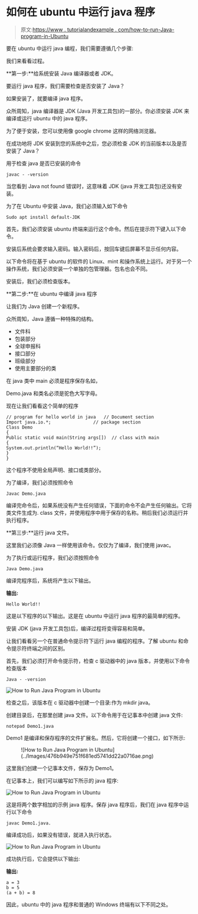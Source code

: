 # 如何在 ubuntu 中运行 java 程序

> 原文:[https://www . tutorialandexample . com/how-to-run-Java-program-in-Ubuntu](https://www.tutorialandexample.com/how-to-run-java-program-in-ubuntu)

要在 ubuntu 中运行 java 编程，我们需要遵循几个步骤:

我们来看看过程。

**第一步:**给系统安装 Java 编译器或者 JDK。

要运行 java 程序，我们需要检查是否安装了 Java？

如果安装了，就要编译 java 程序。

众所周知，java 编译器是 JDK (Java 开发工具包)的一部分。你必须安装 JDK 来编译或运行 ubuntu 中的 java 程序。

为了便于安装，您可以使用像 google chrome 这样的网络浏览器。

在成功地将 JDK 安装到您的系统中之后，您必须检查 JDK 的当前版本以及是否安装了 Java？

用于检查 java 是否已安装的命令

```
javac - -version
```

当您看到 Java not found 错误时，这意味着 JDK (java 开发工具包)还没有安装。

为了在 Ubuntu 中安装 Java，我们必须输入如下命令

```
Sudo apt install default-JDK
```

首先，我们必须安装 ubuntu 终端来运行这个命令。然后在提示符下键入以下命令。

安装后系统会要求输入密码。输入密码后，按回车键后屏幕不显示任何内容。

以下命令将在基于 ubuntu 的软件的 Linux、mint 和操作系统上运行。对于另一个操作系统，我们必须安装一个单独的包管理器。包名也会不同。

安装后，我们必须检查版本。

**第二步:**在 ubuntu 中编译 java 程序

让我们为 Java 创建一个新程序。

众所周知，Java 遵循一种特殊的结构。

*   文件科
*   包装部分
*   全球申报科
*   接口部分
*   班级部分
*   使用主要部分的类

在 java 类中 main 必须是程序保存名如，

Demo.java 和类名必须是驼色大写字母。

现在让我们看看这个简单的程序

```
// program for hello world in java   // Document section
Import java.io.*;			     // package section
Class Demo
{
Public static void main(String args[])  // class with main
{
System.out.println(“Hello World!!”);
}
} 
```

这个程序不使用全局声明、接口或类部分。

为了编译，我们必须按照命令

```
Javac Demo.java
```

编译完命令后，如果系统没有产生任何错误，下面的命令不会产生任何输出。它将类文件生成为. class 文件，并使用程序中用于保存的名称。稍后我们必须运行并执行程序。

**第三步:**运行 java 文件。

这里我们必须像 Java 一样使用该命令。仅仅为了编译，我们使用 javac。

为了执行或运行程序，我们必须按照命令

```
Java Demo.java
```

编译完程序后，系统将产生以下输出。

**输出:**

```
Hello World!!
```

这是以下程序的以下输出。这是在 ubuntu 中运行 java 程序的最简单的程序。

安装 JDK (java 开发工具包)后，编译过程将变得容易和简单。

让我们看看另一个在普通命令提示符下运行 java 编程的程序。了解 ubuntu 和命令提示符终端之间的区别。

首先，我们必须打开命令提示符，检查 c 驱动器中的 java 版本，并使用以下命令检查版本

```
Java - -version
```

![How to Run Java Program in Ubuntu](../Images/0d2b990437c2b6a0c53901676c28c416.png)  

检查之后，该版本在 c 驱动器中创建一个目录:作为 mkdir java。

创建目录后，在那里创建 java 文件。以下命令用于在记事本中创建 java 文件:

```
notepad Demo1.java
```

Demo1 是编译和保存程序的文件扩展名。然后，它将创建一个接口，如下所示:

<figure class="wp-block-image">![How to Run Java Program in Ubuntu](../Images/476b949e751f681ed5741dd22a0716ae.png)</figure>

这里我们创建一个记事本文件，保存为 Demo1。

在记事本上，我们可以编写如下所示的 java 程序:

![How to Run Java Program in Ubuntu](../Images/6d6bdc14154c13b584a6582bdfd1caa0.png)  

这是将两个数字相加的示例 java 程序。保存 java 程序后，我们在 java 程序中运行以下命令

```
javac Demo1.java.
```

编译成功后，如果没有错误，就进入执行状态。

![How to Run Java Program in Ubuntu](../Images/771387cdf630d16829524ac751e072ae.png)  

成功执行后，它会提供以下输出:

**输出:**

```
a = 3
b = 5
(a + b) = 8 
```

因此，ubuntu 中的 java 程序和普通的 Windows 终端有以下不同之处。
